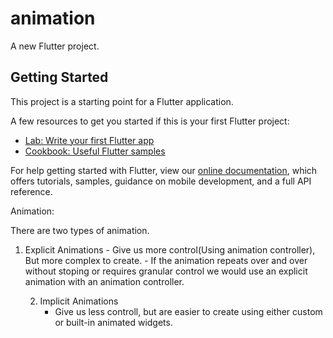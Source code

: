 # animation

A new Flutter project.

## Getting Started

This project is a starting point for a Flutter application.

A few resources to get you started if this is your first Flutter project:

- [Lab: Write your first Flutter app](https://flutter.dev/docs/get-started/codelab)
- [Cookbook: Useful Flutter samples](https://flutter.dev/docs/cookbook)

For help getting started with Flutter, view our
[online documentation](https://flutter.dev/docs), which offers tutorials,
samples, guidance on mobile development, and a full API reference.


Animation:

There are two types of animation.
    
1. Explicit Animations
        - Give us more control(Using animation controller), But more complex to create.
        - If the animation repeats over and over without stoping or requires granular control we would use an explicit animation with   an animation controller.

    2. Implicit Animations
        - Give us less controll, but are easier to create using either custom or built-in animated widgets.
